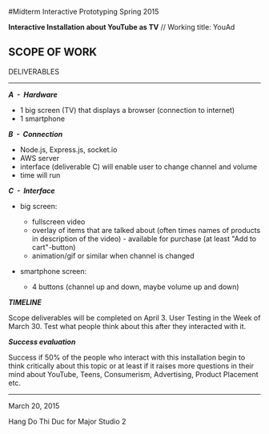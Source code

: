 #Midterm Interactive Prototyping Spring 2015

**Interactive Installation about YouTube as TV** // Working title: YouAd

**SCOPE OF WORK**
---
DELIVERABLES

---

***A  -  Hardware***

- 1 big screen (TV) that displays a browser (connection to internet)
- 1 smartphone

***B  -  Connection***

- Node.js, Express.js, socket.io
- AWS server
- interface (deliverable C) will enable user to change channel and volume
- time will run

***C  -  Interface***

- big screen:
    - fullscreen video
    - overlay of items that are talked about (often times names of products in description of the video) - available for purchase (at least "Add to cart"-button)
    - animation/gif or similar when channel is changed

- smartphone screen:
    - 4 buttons (channel up and down, maybe volume up and down)

***TIMELINE***

Scope deliverables will be completed on April 3.
User Testing in the Week of March 30. Test what people think about this after they interacted with it.

***Success evaluation***

Success if 50% of the people who interact with this installation begin to think critically about this topic or at least if it raises more questions in their mind about YouTube, Teens, Consumerism, Advertising, Product Placement etc.

---
March 20, 2015

Hang Do Thi Duc for Major Studio 2
